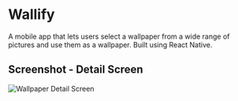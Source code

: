 # Wallify
A mobile app that lets users select a wallpaper from a wide range of pictures and use them as a wallpaper. Built using React Native.

## Screenshot - Detail Screen
![Wallpaper Detail Screen](https://raw.githubusercontent.com/skurnal2/30ProjectsIn75Days/master/wallify/mountain.jpeg)

